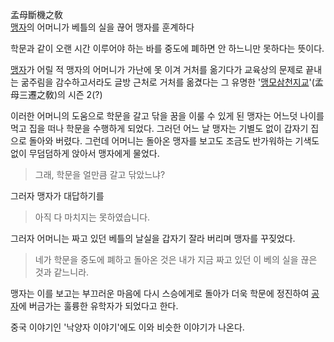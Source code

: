 孟母斷機之敎  
[맹자](%EB%A7%B9%EC%9E%90.md)의 어머니가 베틀의 실을 끊어 맹자를 훈계하다

학문과 같이 오랜 시간 이루어야 하는 바를 중도에 폐하면 안 하느니만 못하다는 뜻이다.

[맹자](%EB%A7%B9%EC%9E%90.md)가 어릴 적 맹자의 어머니가 가난에 못 이겨 거처를 옮기다가 교육상의 문제로 끝내는
굶주림을 감수하고서라도 글방 근처로 거처를 옮겼다는 그 유명한 '[맹모삼천지교](%EB%A7%B9%EB%AA%A8%EC%82%BC%EC%B2%9C%EC%A7%80%EA%B5%90.md)'(孟母三遷之敎)의 시즌 2(?)

이러한 어머니의 도움으로 학문을 갈고 닦을 꿈을 이룰 수 있게 된 맹자는 어느덧 나이를 먹고 집을 떠나 학문을 수행하게 되었다. 그러던 어느
날 맹자는 기별도 없이 갑자기 집으로 돌아와 버렸다. 그런데 어머니는 돌아온 맹자를 보고도 조금도 반가워하는 기색도 없이 무덤덤하게 앉아서
맹자에게 물었다.  

> 그래, 학문을 얼만큼 갈고 닦았느냐?

그러자 맹자가 대답하기를  

> 아직 다 마치지는 못하였습니다.

그러자 어머니는 짜고 있던 베틀의 날실을 갑자기 잘라 버리며 맹자를 꾸짖었다.  

> 네가 학문을 중도에 폐하고 돌아온 것은 내가 지금 짜고 있던 이 베의 실을 끊은 것과 같느니라.

맹자는 이를 보고는 부끄러운 마음에 다시 스승에게로 돌아가 더욱 학문에 정진하여 [공자](%EA%B3%B5%EC%9E%90.md)에
버금가는 훌륭한 유학자가 되었다고 한다.

중국 이야기인 '낙양자 이야기'에도 이와 비슷한 이야기가 나온다.

